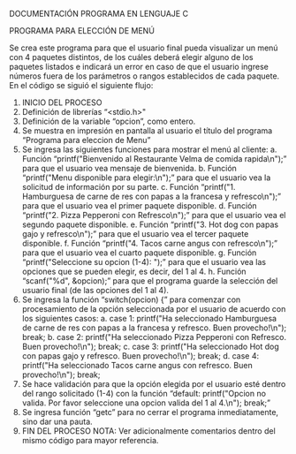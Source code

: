 DOCUMENTACIÓN PROGRAMA EN LENGUAJE C

PROGRAMA PARA ELECCIÓN DE MENÚ

Se crea este programa para que el usuario final pueda visualizar un menú con 4 paquetes distintos, de los cuáles deberá elegir alguno de los paquetes listados e indicará un error en caso de que el usuario ingrese números fuera de los parámetros o rangos establecidos de cada paquete. 
En el código se siguió el siguiente flujo: 
1)	INICIO DEL PROCESO
2)	Definición de librerías “<stdio.h>"
3)	Definición de la variable “opcion”, como entero.
4)	Se muestra en impresión en pantalla al usuario el título del programa “Programa para eleccion de Menu”
5)	Se ingresa las siguientes funciones para mostrar el menú al cliente: 
a.	 Función “printf("Bienvenido al Restaurante Velma de comida rapida\n");” para que el usuario vea mensaje de bienvenida.
b.	Función “printf("Menu disponible para elegir:\n");” para que el usuario vea la solicitud de información por su parte.
c.	Función “printf("1. Hamburguesa de carne de res con papas a la francesa y refresco\n");” para que el usuario vea el primer paquete disponible.
d.	Función “printf("2. Pizza Pepperoni con Refresco\n");” para que el usuario vea el segundo paquete disponible.
e.	Función “printf("3. Hot dog con papas gajo y refresco\n");” para que el usuario vea el tercer paquete disponible.
f.	Función “printf("4. Tacos carne angus con refresco\n");” para que el usuario vea el cuarto paquete disponible.
g.	Función “printf("Seleccione su opcion (1-4): ");” para que el usuario vea las opciones que se pueden elegir, es decir, del 1 al 4.
h.	Función “scanf("%d", &opcion);” para que el programa guarde la selección del usuario final (de las opciones del 1 al 4).
6)	Se ingresa la función “switch(opcion) {” para comenzar con procesamiento de la opción seleccionada por el usuario de acuerdo con los siguientes casos:
a.	case 1: printf("Ha seleccionado Hamburguesa de carne de res con papas a la francesa y refresco. Buen provecho!\n"); break;
b.	case 2: printf("Ha seleccionado Pizza Pepperoni con Refresco. Buen provecho!\n"); break;
c.	case 3: printf("Ha seleccionado Hot dog con papas gajo y refresco. Buen provecho!\n"); break;
d.	case 4: printf("Ha seleccionado Tacos carne angus con refresco. Buen provecho!\n"); break;
7)	Se hace validación para que la opción elegida por el usuario esté dentro del rango solicitado (1-4) con la función “default: printf("Opcion no valida. Por favor seleccione una opcion valida del 1 al 4.\n"); break;”
8)	Se ingresa función “getc” para no cerrar el programa inmediatamente, sino dar una pauta. 
9)	FIN DEL PROCESO
NOTA: Ver adicionalmente comentarios dentro del mismo código para mayor referencia.
